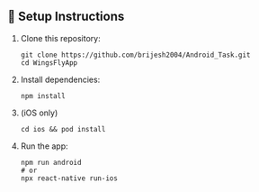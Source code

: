 <h2>🧭 Setup Instructions</h2>

<ol>
  <li>
    <p>Clone this repository:</p>
    <pre><code>git clone https://github.com/brijesh2004/Android_Task.git
cd WingsFlyApp</code></pre>
  </li>
  <li>
    <p>Install dependencies:</p>
    <pre><code>npm install</code></pre>
  </li>
  <li>
    <p>(iOS only)</p>
    <pre><code>cd ios &amp;&amp; pod install</code></pre>
  </li>
  <li>
    <p>Run the app:</p>
    <pre><code>npm run android
# or
npx react-native run-ios</code></pre>

  </li>
</ol>
